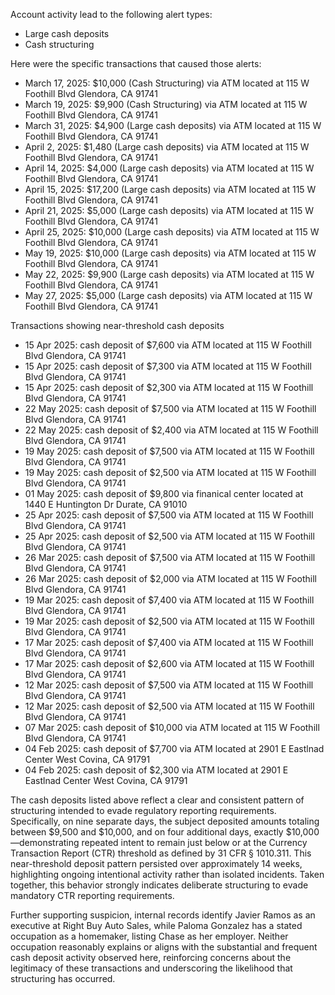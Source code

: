 Account activity lead to the following alert types:

- Large cash deposits
- Cash structuring

Here were the specific transactions that caused those alerts:

- March 17, 2025: $10,000 (Cash Structuring) via ATM located at 115 W Foothill Blvd Glendora, CA 91741
- March 19, 2025: $9,900 (Cash Structuring) via ATM located at 115 W Foothill Blvd Glendora, CA 91741
- March 31, 2025: $4,900 (Large cash deposits) via ATM located at 115 W Foothill Blvd Glendora, CA 91741
- April 2, 2025: $1,480 (Large cash deposits) via ATM located at 115 W Foothill Blvd Glendora, CA 91741
- April 14, 2025: $4,000 (Large cash deposits) via ATM located at 115 W Foothill Blvd Glendora, CA 91741
- April 15, 2025: $17,200 (Large cash deposits) via ATM located at 115 W Foothill Blvd Glendora, CA 91741
- April 21, 2025: $5,000 (Large cash deposits) via ATM located at 115 W Foothill Blvd Glendora, CA 91741
- April 25, 2025: $10,000 (Large cash deposits) via ATM located at 115 W Foothill Blvd Glendora, CA 91741
- May 19, 2025: $10,000 (Large cash deposits) via ATM located at 115 W Foothill Blvd Glendora, CA 91741
- May 22, 2025: $9,900 (Large cash deposits) via ATM located at 115 W Foothill Blvd Glendora, CA 91741
- May 27, 2025: $5,000 (Large cash deposits) via ATM located at 115 W Foothill Blvd Glendora, CA 91741



Transactions showing near-threshold cash deposits

- 15 Apr 2025: cash deposit of $7,600 via ATM located at 115 W Foothill Blvd Glendora, CA 91741
- 15 Apr 2025: cash deposit of $7,300 via ATM located at 115 W Foothill Blvd Glendora, CA 91741
- 15 Apr 2025: cash deposit of $2,300 via ATM located at 115 W Foothill Blvd Glendora, CA 91741
- 22 May 2025: cash deposit of $7,500 via ATM located at 115 W Foothill Blvd Glendora, CA 91741
- 22 May 2025: cash deposit of $2,400 via ATM located at 115 W Foothill Blvd Glendora, CA 91741
- 19 May 2025: cash deposit of $7,500 via ATM located at 115 W Foothill Blvd Glendora, CA 91741
- 19 May 2025: cash deposit of $2,500 via ATM located at 115 W Foothill Blvd Glendora, CA 91741
- 01 May 2025: cash deposit of $9,800 via finanical center located at 1440 E Huntington Dr Durate, CA 91010
- 25 Apr 2025: cash deposit of $7,500 via ATM located at 115 W Foothill Blvd Glendora, CA 91741
- 25 Apr 2025: cash deposit of $2,500 via ATM located at 115 W Foothill Blvd Glendora, CA 91741
- 26 Mar 2025: cash deposit of $7,500 via ATM located at 115 W Foothill Blvd Glendora, CA 91741
- 26 Mar 2025: cash deposit of $2,000 via ATM located at 115 W Foothill Blvd Glendora, CA 91741
- 19 Mar 2025: cash deposit of $7,400 via ATM located at 115 W Foothill Blvd Glendora, CA 91741
- 19 Mar 2025: cash deposit of $2,500 via ATM located at 115 W Foothill Blvd Glendora, CA 91741
- 17 Mar 2025: cash deposit of $7,400 via ATM located at 115 W Foothill Blvd Glendora, CA 91741
- 17 Mar 2025: cash deposit of $2,600 via ATM located at 115 W Foothill Blvd Glendora, CA 91741
- 12 Mar 2025: cash deposit of $7,500 via ATM located at 115 W Foothill Blvd Glendora, CA 91741
- 12 Mar 2025: cash deposit of $2,500 via ATM located at 115 W Foothill Blvd Glendora, CA 91741
- 07 Mar 2025: cash deposit of $10,000 via ATM located at 115 W Foothill Blvd Glendora, CA 91741
- 04 Feb 2025: cash deposit of $7,700 via ATM located at 2901 E Eastlnad Center West Covina, CA 91791
- 04 Feb 2025: cash deposit of $2,300 via ATM located at 2901 E Eastlnad Center West Covina, CA 91791



The cash deposits listed above reflect a clear and consistent pattern of structuring intended to evade regulatory reporting requirements. Specifically, on nine separate days, the subject deposited amounts totaling between $9,500 and $10,000, and on four additional days, exactly $10,000—demonstrating repeated intent to remain just below or at the Currency Transaction Report (CTR) threshold as defined by 31 CFR § 1010.311. This near-threshold deposit pattern persisted over approximately 14 weeks, highlighting ongoing intentional activity rather than isolated incidents. Taken together, this behavior strongly indicates deliberate structuring to evade mandatory CTR reporting requirements.


Further supporting suspicion, internal records identify Javier Ramos as an executive at Right Buy Auto Sales, while Paloma Gonzalez has a stated occupation as a homemaker, listing Chase as her employer. Neither occupation reasonably explains or aligns with the substantial and frequent cash deposit activity observed here, reinforcing concerns about the legitimacy of these transactions and underscoring the likelihood that structuring has occurred.


